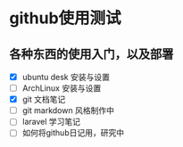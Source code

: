 # github使用测试
## 各种东西的使用入门，以及部署

- [X] ubuntu desk 安装与设置
- [ ] ArchLinux 安装与设置
- [X] git 文档笔记 
- [ ] git markdown 风格制作中
- [ ] laravel 学习笔记
- [ ] 如何将github日记用，研究中
